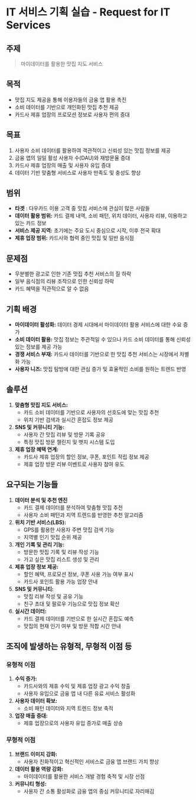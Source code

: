 # IT 서비스 기획 실습 - Request for IT Services

## 주제

> 마이데이터를 활용한 맛집 지도 서비스
> 

## 목적

- 맛집 지도 제공을 통해 이용자들의 금융 앱 활용 촉진
- 소비 데이터를 기반으로 개인화된 맛집 추천 제공
- 카드사 제휴 업장의 프로모션 정보로 사용자 편의 증대

## 목표

1. 사용자 소비 데이터를 활용하여 객관적이고 신뢰성 있는 맛집 정보를 제공
2. 금융 앱의 일일 활성 사용자 수(DAU)와 재방문율 증대
3. 카드사 제휴 업장의 매출 및 사용자 유입 증대
4. 데이터 기반 맞춤형 서비스로 사용자 만족도 및 충성도 향상

## 범위

- **타겟** : 다우카드 이용 고객 중 맛집 서비스에 관심이 많은 사람들
- **데이터 활용 범위:** 카드 결제 내역, 소비 패턴, 위치 데이터, 사용자 리뷰, 이용하고 있는 카드 정보
- **서비스 제공 지역:** 초기에는 주요 도시 중심으로 시작, 이후 전국 확대
- **제휴 업장 범위:** 카드사와 협력 중인 맛집 및 일반 음식점

## 문제점

- 무분별한 광고로 인한 기존 맛집 추천 서비스의 질 하락
- 일부 음식점의 리뷰 조작으로 인한 신뢰성 하락
- 카드 혜택을 직관적으로 알 수 없음

## 기획 배경

- **마이데이터 활성화:** 데이터 경제 시대에서 마이데이터 활용 서비스에 대한 수요 증가
- **소비 데이터 활용:** 맛집 정보는 주관적일 수 있으나 카드 소비 데이터를 통해 신뢰성 있는 정보를 제공 가능
- **경쟁 서비스 부재:** 카드사 데이터를 기반으로 한 맛집 추천 서비스는 시장에서 차별화 가능
- **사용자 니즈:** 맛집 탐방에 대한 관심 증가 및 효율적인 소비를 원하는 트렌드 반영

## 솔루션

1. **맞춤형 맛집 지도 서비스:**
    - 카드 소비 데이터를 기반으로 사용자의 선호도에 맞는 맛집 추천
    - 위치 기반 검색과 실시간 혼잡도 정보 제공
2. **SNS 및 커뮤니티 기능:**
    - 사용자 간 맛집 리뷰 및 방문 기록 공유
    - 특정 맛집 방문 챌린지 및 뱃지 시스템 도입
3. **제휴 업장 혜택 연계:**
    - 카드사 제휴 업장의 할인 정보, 쿠폰, 포인트 적립 정보 제공
    - 제휴 업장 방문 리뷰 이벤트로 사용자 참여 유도

## 요구되는 기능들

1. **데이터 분석 및 추천 엔진**
    - 카드 결제 데이터를 분석하여 맞춤형 맛집 추천
    - 사용자 소비 패턴과 지역 트렌드를 반영한 추천 알고리즘
2. **위치 기반 서비스(LBS):**
    - GPS를 활용한 사용자 주변 맛집 검색 기능
    - 지역별 인기 맛집 순위 제공
3. **개인 기록 및 관리 기능:**
    - 방문한 맛집 기록 및 리뷰 작성 기능
    - 가고 싶은 맛집 리스트 생성 및 관리
4. **제휴 업장 정보 제공:**
    - 할인 혜택, 프로모션 정보, 쿠폰 사용 가능 여부 표시
    - 카드사 포인트 활용 가능 업장 안내
5. **SNS 및 커뮤니티:**
    - 맛집 리뷰 작성 및 공유 기능
    - 친구 초대 및 팔로우 기능으로 맛집 정보 확산
6. **실시간 데이터:**
    - 카드 결제 데이터를 기반으로 한 실시간 혼잡도 예측
    - 맛집의 현재 인기 여부 및 방문 적합 시간 안내

## 조직에 발생하는 유형적, 무형적 이점 등

### 유형적 이점

1. **수익 증가:**
    - 카드사와의 제휴 수익 및 제휴 업장 광고 수익 창출
    - 사용자 유입으로 금융 앱 내 다른 유료 서비스 활성화
2. **사용자 데이터 확보:**
    - 소비 패턴 데이터와 지역 트렌드 정보 축적
3. **업장 매출 증대:**
    - 제휴 업장으로의 사용자 유입 증가로 매출 상승

### 무형적 이점

1. **브랜드 이미지 강화:**
    - 사용자 친화적이고 혁신적인 서비스로 금융 앱 브랜드 가치 향상
2. **데이터 활용 역량 강화:**
    - 마이데이터를 활용한 서비스 개발 경험 축적 및 시장 선점
3. **커뮤니티 형성:**
    - 사용자 간 소통 활성화로 금융 앱의 중심 커뮤니티로 자리매김
